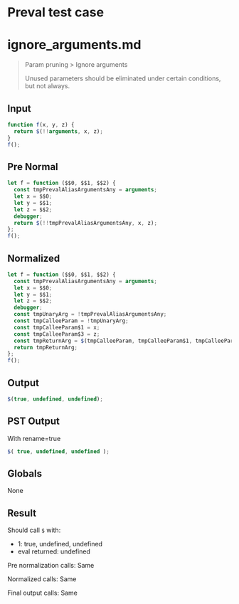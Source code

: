 # Preval test case

# ignore_arguments.md

> Param pruning > Ignore arguments
>
> Unused parameters should be eliminated under certain conditions, but not always.

## Input

`````js filename=intro
function f(x, y, z) {
  return $(!!arguments, x, z);
}
f();
`````

## Pre Normal


`````js filename=intro
let f = function ($$0, $$1, $$2) {
  const tmpPrevalAliasArgumentsAny = arguments;
  let x = $$0;
  let y = $$1;
  let z = $$2;
  debugger;
  return $(!!tmpPrevalAliasArgumentsAny, x, z);
};
f();
`````

## Normalized


`````js filename=intro
let f = function ($$0, $$1, $$2) {
  const tmpPrevalAliasArgumentsAny = arguments;
  let x = $$0;
  let y = $$1;
  let z = $$2;
  debugger;
  const tmpUnaryArg = !tmpPrevalAliasArgumentsAny;
  const tmpCalleeParam = !tmpUnaryArg;
  const tmpCalleeParam$1 = x;
  const tmpCalleeParam$3 = z;
  const tmpReturnArg = $(tmpCalleeParam, tmpCalleeParam$1, tmpCalleeParam$3);
  return tmpReturnArg;
};
f();
`````

## Output


`````js filename=intro
$(true, undefined, undefined);
`````

## PST Output

With rename=true

`````js filename=intro
$( true, undefined, undefined );
`````

## Globals

None

## Result

Should call `$` with:
 - 1: true, undefined, undefined
 - eval returned: undefined

Pre normalization calls: Same

Normalized calls: Same

Final output calls: Same
